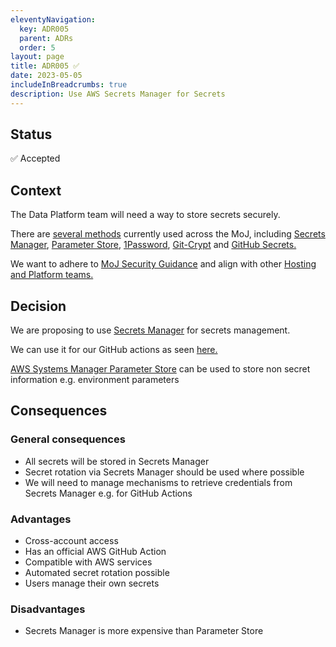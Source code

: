 ```yaml
---
eleventyNavigation:
  key: ADR005
  parent: ADRs
  order: 5
layout: page
title: ADR005 ✅
date: 2023-05-05
includeInBreadcrumbs: true
description: Use AWS Secrets Manager for Secrets
---
```


## Status

✅ Accepted

## Context

The Data Platform team will need a way to store secrets securely.

There are [several methods](https://security-guidance.service.justice.gov.uk/secrets-management/#application--infrastructure-secrets) currently used across the MoJ, including [Secrets Manager](https://aws.amazon.com/secrets-manager/), [Parameter Store](https://docs.aws.amazon.com/systems-manager/latest/userguide/systems-manager-parameter-store.html), [1Password](https://operations-engineering.service.justice.gov.uk/documentation/services.html#services), [Git-Crypt](https://github.com/AGWA/git-crypt) and [GitHub Secrets.](https://docs.github.com/en/actions/security-guides/encrypted-secrets)

We want to adhere to [MoJ Security Guidance](https://security-guidance.service.justice.gov.uk/secrets-management/#application--infrastructure-secrets) and align with other [Hosting and Platform teams.](https://technical-guidance.service.justice.gov.uk/documentation/standards/hosting.html)

## Decision

We are proposing to use [Secrets Manager](https://aws.amazon.com/secrets-manager/) for secrets management.

We can use it for our GitHub actions as seen [here.](https://github.com/ministryofjustice/data-platform/blob/main/.github/workflows/platform-pagerduty-rota-to-slack.yml#L61-L67)

[AWS Systems Manager Parameter Store](https://docs.aws.amazon.com/systems-manager/latest/userguide/systems-manager-parameter-store.html) can be used to store non secret information e.g. environment parameters

## Consequences

### General consequences

* All secrets will be stored in Secrets Manager
* Secret rotation via Secrets Manager should be used where possible
* We will need to manage mechanisms to retrieve credentials from Secrets Manager e.g. for GitHub Actions

### Advantages

* Cross-account access
* Has an official AWS GitHub Action
* Compatible with AWS services
* Automated secret rotation possible
* Users manage their own secrets

### Disadvantages

* Secrets Manager is more expensive than Parameter Store
